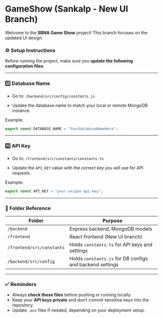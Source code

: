 # GameShow (Sankalp - New UI Branch)

Welcome to the **SBNA Game Show** project!
This branch focuses on the updated UI design.

### ⚙️ Setup Instructions

Before running the project, make sure you **update the following configuration files**:

---

### 1️⃣ Database Name

* Go to:
  `/backend/src/config/constants.js`

* Update the database name to match your local or remote MongoDB instance.

Example:

```js
export const DATABASE_NAME = "YourDatabaseNameHere";
```

---

### 2️⃣ API Key

* Go to:
  `/frontend/src/constants/constants.ts`

* Update the `API_KEY` value with the correct key you will use for API requests.

Example:

```ts
export const API_KEY = "your-unique-api-key";
```

---

### 📁 Folder Reference

| Folder                    | Purpose                                                  |
| ------------------------- | -------------------------------------------------------- |
| `/backend`                | Express backend, MongoDB models                          |
| `/frontend`               | React frontend (New UI branch)                           |
| `/frontend/src/constants` | Holds `constants.ts` for API keys and settings           |
| `/backend/src/config`     | Holds `constants.js` for DB configs and backend settings |

---

### ✅ Reminders

* Always **check these files** before pushing or running locally.
* Keep your **API keys private** and don’t commit sensitive keys into the repository.
* Update `.env` files if needed, depending on your deployment setup.
